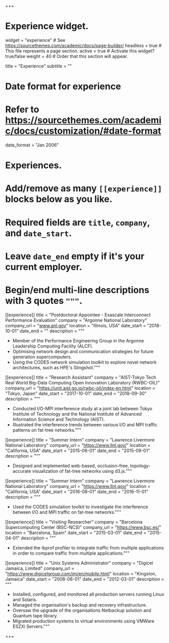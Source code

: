 +++
# Experience widget.
widget = "experience"  # See https://sourcethemes.com/academic/docs/page-builder/
headless = true  # This file represents a page section.
active = true  # Activate this widget? true/false
weight = 40  # Order that this section will appear.

title = "Experience"
subtitle = ""

# Date format for experience
#   Refer to https://sourcethemes.com/academic/docs/customization/#date-format
date_format = "Jan 2006"

# Experiences.
#   Add/remove as many `[[experience]]` blocks below as you like.
#   Required fields are `title`, `company`, and `date_start`.
#   Leave `date_end` empty if it's your current employer.
#   Begin/end multi-line descriptions with 3 quotes `"""`.
[[experience]]
  title = "Postdoctoral Appointee - Exascale Interconnect Performance Evaluation"
  company = "Argonne National Laboratory"
  company_url = "www.anl.gov"
  location = "Illinois, USA"
  date_start = "2018-10-01"
  date_end = ""
  description = """
  * Member of the Performance Engineering Group in the Argonne Leadership Computing Facility (ALCF).
  * Optimising network design and communication strategies for future generation supercomputers.
  * Using the CODES network simulation toolkit to explore novel network architectures, such as HPE's Slingshot."""

[[experience]]
  title = "Research Assistant"
  company = "AIST-Tokyo Tech Real World Big-Data Computing Open Innovation Laboratory (RWBC-OIL)"
  company_url = "https://unit.aist.go.jp/rwbc-oil/index-en.html"
  location = "Tokyo, Japan"
  date_start = "2017-10-01"
  date_end = "2018-09-30"
  description = """
  * Conducted I/O-MPI interference study at a joint lab between Tokyo Institute of Technology and the National Institute of Advanced Information Science and Technology (AIST).
  * Illustrated the interference trends between various I/O and MPI traffic patterns on fat-tree networks."""

[[experience]]
  title = "Summer Intern"
  company = "Lawrence Livermore National Laboratory"
  company_url = "https://www.llnl.gov/"
  location = "California, USA"
  date_start = "2015-06-01"
  date_end = "2015-09-01"
  description = """
  * Designed and implemented web-based, occlusion-free, topology-accurate visualization of fat-tree networks using d3.js."""

[[experience]]
  title = "Summer Intern"
  company = "Lawrence Livermore National Laboratory"
  company_url = "https://www.llnl.gov/"
  location = "California, USA"
  date_start = "2016-08-01"
  date_end = "2016-11-01"
  description = """
  * Used the CODES simulation toolkit to investigate the interference between I/O and MPI traffic on fat-tree networks."""

[[experience]]
  title = "Visiting Researcher"
  company = "Barcelona Supercomputing Center (BSC-NCS)"
  company_url = "https://www.bsc.es/"
  location = "Barcelona, Spain"
  date_start = "2015-03-01"
  date_end = "2015-04-01"
  description = """
  * Extended the ibprof profiler to integrate traffic from multiple applications in order to compare traffic from multiple applications."""

[[experience]]
  title = "Unix Systems Administrator"
  company = "Digicel Jamaica, Limited"
  company_url = "https://www.digicelgroup.com/jm/en/mobile.html"
  location = "Kingston, Jamaica"
  date_start = "2008-06-01"
  date_end = "2012-03-01"
  description = """
  * Installed, configured, and monitored all production servers running Linux and Solaris.
  * Managed the organisation's backup and recovery infrastructure.
  * Oversaw the upgrade of the organisations Netbackup solution and Quantum tape library.
  * Migrated production systems to virtual environments using VMWare ESZXi Servers."""


+++
